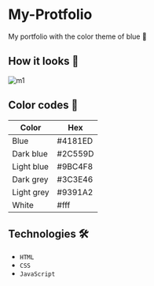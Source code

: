# My-Protfolio
My portfolio with the color theme of blue 💙

## How it looks 👀


![m1](https://user-images.githubusercontent.com/71933266/176994626-8730b71a-223b-4ea5-8e3a-e56bc21f792b.png)


## Color codes 🎨

| Color         | Hex      |    
| ------------- | ---------| 
| Blue          | #4181ED    | 
| Dark blue          | #2C559D    | 
| Light blue          | #9BC4F8    | 
| Dark grey           | #3C3E46    | 
| Light grey           | #9391A2    | 
| White          | #fff   | 

## Technologies 🛠️
* `HTML`
* `CSS`
* `JavaScript`

